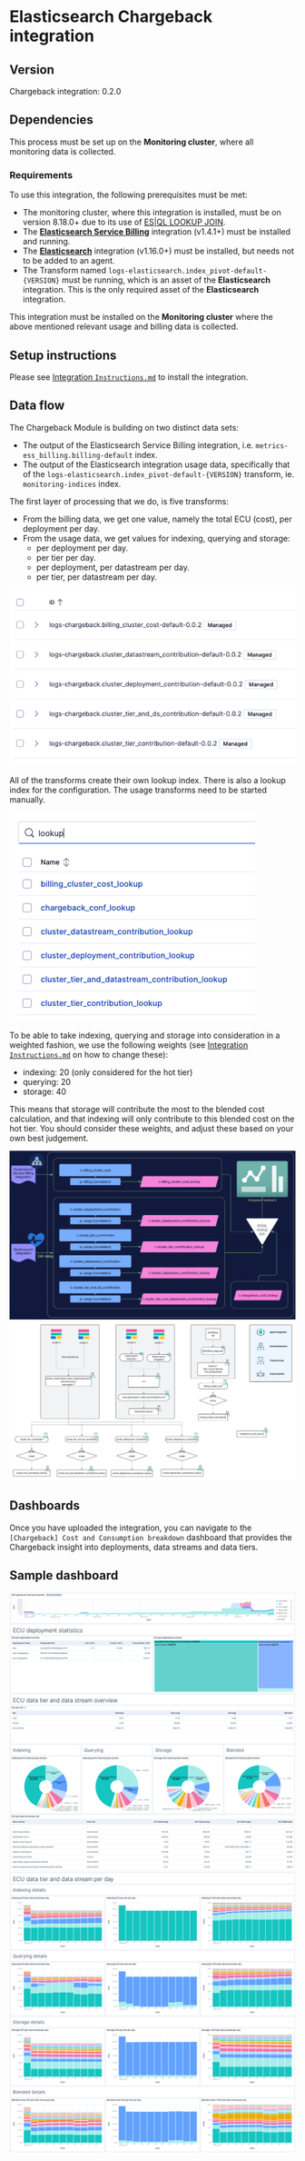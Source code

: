 # Elasticsearch Chargeback integration

## Version

Chargeback integration: 0.2.0

## Dependencies

This process must be set up on the **Monitoring cluster**, where all monitoring data is collected.

### Requirements

To use this integration, the following prerequisites must be met:

- The monitoring cluster, where this integration is installed, must be on version 8.18.0+ due to its use of [ES|QL LOOKUP JOIN](https://www.elastic.co/docs/reference/query-languages/esql/esql-lookup-join).
- The [**Elasticsearch Service Billing**](https://www.elastic.co/docs/reference/integrations/ess_billing/) integration (v1.4.1+) must be installed and running.
- The [**Elasticsearch**](https://www.elastic.co/docs/reference/integrations/elasticsearch/) integration (v1.16.0+) must be installed, but needs not to be added to an agent. 
- The Transform named `logs-elasticsearch.index_pivot-default-{VERSION}` must be running, which is an asset of the **Elasticsearch** integration. This is the only required asset of the **Elasticsearch** integration.

This integration must be installed on the **Monitoring cluster** where the above mentioned relevant usage and billing data is collected.

## Setup instructions

Please see [Integration `Instructions.md`](Instructions.md) to install the integration.

## Data flow

The Chargeback Module is building on two distinct data sets: 
- The output of the Elasticsearch Service Billing integration, i.e. `metrics-ess_billing.billing-default` index.
- The output of the Elasticsearch integration usage data, specifically that of the `logs-elasticsearch.index_pivot-default-{VERSION}` transform, ie. `monitoring-indices` index.

The first layer of processing that we do, is five transforms: 

- From the billing data, we get one value, namely the total ECU (cost), per deployment per day.
- From the usage data, we get values for indexing, querying and storage:
    - per deployment per day.
    - per tier per day.
    - per deployment, per datastream per day.
    - per tier, per datastream per day.

![Transforms](assets/img/Transforms.png)

All of the transforms create their own lookup index. There is also a lookup index for the configuration. The usage transforms need to be started manually.

![Lookup Indices](assets/img/LookupIndices.png)

To be able to take indexing, querying and storage into consideration in a weighted fashion, we use the following weights (see  [Integration `Instructions.md`](Instructions.md) on how to change these):
- indexing: 20 (only considered for the hot tier)
- querying: 20
- storage: 40

This means that storage will contribute the most to the blended cost calculation, and that indexing will only contribute to this blended cost on the hot tier. You should consider these weights, and adjust these based on your own best judgement. 

![Chargeback flow](assets/img/ChargebackFlow.png)
![data_flow](assets/img/data_flow.png)

## Dashboards

Once you have uploaded the integration, you can navigate to the `[Chargeback] Cost and Consumption breakdown` dashboard that provides the Chargeback insight into deployments, data streams and data tiers.

## Sample dashboard

![Chargeback](<assets/img/[Chargeback] Cost and Consumption breakdown.png>)